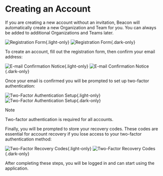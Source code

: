 # Creating an Account

If you are creating a new account without an invitation, Beacon will automatically create a new Organization and Team for you. You can
always be added to additional Organizations and Teams later.

![Registration Form](../../screenshots/register-form.png){.light-only}
![Registration Form](../../screenshots/dark/register-form.png){.dark-only}

To create an account, fill out the registration form, then confirm your email address:

![E-mail Confirmation Notice](../../screenshots/register-email-confirmation.png){.light-only}
![E-mail Confirmation Notice](../../screenshots/dark/register-email-confirmation.png){.dark-only}

Once your email is confirmed you will be prompted to set up two-factor authentication:

![Two-Factor Authentication Setup](../../screenshots/register-two-factor-setup.png){.light-only}
![Two-Factor Authentication Setup](../../screenshots/dark/register-two-factor-setup.png){.dark-only}

> [!NOTE]
> Two-factor authentication is required for all accounts.

Finally, you will be prompted to store your recovery codes. These codes are essential for account recovery if you lose access to your two-factor authentication method:

![Two-Factor Recovery Codes](../../screenshots/register-two-factor-confirmed.png){.light-only}
![Two-Factor Recovery Codes](../../screenshots/dark/register-two-factor-confirmed.png){.dark-only}

After completing these steps, you will be logged in and can start using the application.
